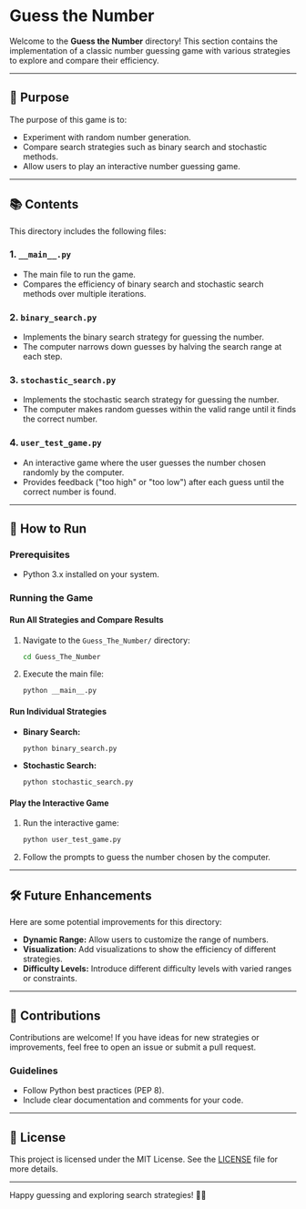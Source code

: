 # Guess the Number

Welcome to the **Guess the Number** directory! This section contains the implementation of a classic number guessing game with various strategies to explore and compare their efficiency.

---

## 🎯 **Purpose**
The purpose of this game is to:
- Experiment with random number generation.
- Compare search strategies such as binary search and stochastic methods.
- Allow users to play an interactive number guessing game.

---

## 📚 **Contents**
This directory includes the following files:

### 1. **`__main__.py`**
- The main file to run the game.
- Compares the efficiency of binary search and stochastic search methods over multiple iterations.

### 2. **`binary_search.py`**
- Implements the binary search strategy for guessing the number.
- The computer narrows down guesses by halving the search range at each step.

### 3. **`stochastic_search.py`**
- Implements the stochastic search strategy for guessing the number.
- The computer makes random guesses within the valid range until it finds the correct number.

### 4. **`user_test_game.py`**
- An interactive game where the user guesses the number chosen randomly by the computer.
- Provides feedback ("too high" or "too low") after each guess until the correct number is found.

---

## 🚀 **How to Run**

### Prerequisites
- Python 3.x installed on your system.

### Running the Game

#### Run All Strategies and Compare Results
1. Navigate to the `Guess_The_Number/` directory:
   ```bash
   cd Guess_The_Number
   ```
2. Execute the main file:
   ```bash
   python __main__.py
   ```

#### Run Individual Strategies
- **Binary Search:**
  ```bash
  python binary_search.py
  ```
- **Stochastic Search:**
  ```bash
  python stochastic_search.py
  ```

#### Play the Interactive Game
1. Run the interactive game:
   ```bash
   python user_test_game.py
   ```
2. Follow the prompts to guess the number chosen by the computer.

---

## 🛠️ **Future Enhancements**
Here are some potential improvements for this directory:
- **Dynamic Range:** Allow users to customize the range of numbers.
- **Visualization:** Add visualizations to show the efficiency of different strategies.
- **Difficulty Levels:** Introduce different difficulty levels with varied ranges or constraints.

---

## 🤝 **Contributions**
Contributions are welcome! If you have ideas for new strategies or improvements, feel free to open an issue or submit a pull request.

### Guidelines
- Follow Python best practices (PEP 8).
- Include clear documentation and comments for your code.

---

## 📜 **License**
This project is licensed under the MIT License. See the [LICENSE](LICENSE) file for more details.

---

Happy guessing and exploring search strategies! 🎯✨
